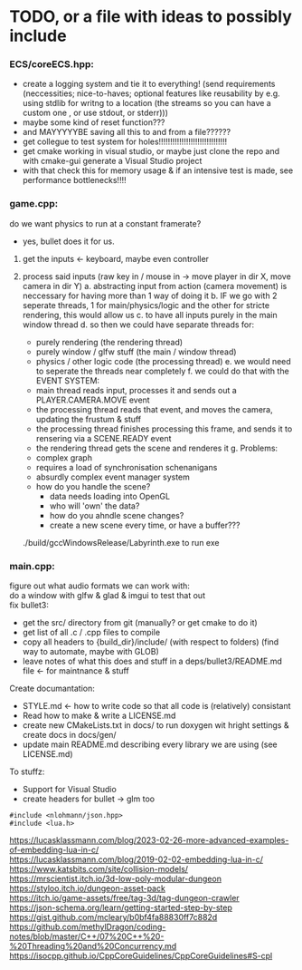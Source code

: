 # TODO, or a file with ideas to possibly include

### **ECS/coreECS.hpp**:

 - create a logging system and tie it to everything! (send requirements (neccessities; nice-to-haves; optional features 
    like reusability by e.g. using stdlib for writng to a location 
         (the streams so you can have a custom one , or use stdout, or stderr)))
 - maybe some kind of reset function???
 - and MAYYYYYBE saving all this to and from a file??????
 - get collegue to test system for holes!!!!!!!!!!!!!!!!!!!!!!!!!!!!!!
 - get cmake working in visual studio, or maybe just clone the repo and with cmake-gui generate a Visual Studio project
 - with that check this for memory usage & if an intensive test is made, see performance bottlenecks!!!!

 ### **game.cpp**:
do we want physics to run at a constant framerate?
 - yes, bullet does it for us.

 1. get the inputs <- keyboard, maybe even controller
 2. process said inputs (raw key in / mouse in -> move player in dir X, move camera in dir Y)
    a. abstracting input from action (camera movement) is neccessary for having more than 1 way of doing it
    b. IF we go with 2 seperate threads, 1 for main/physics/logic and the other for stricte rendering, this would allow us 
    c. to have all inputs purely in the main window thread
    d. so then we could have separate threads for:
       - purely rendering (the rendering thread)
       - purely window / glfw stuff (the main / window thread)
       - physics / other logic code (the processing thread)
    e. we would need to seperate the threads near completely
    f. we could do that with the EVENT SYSTEM:
       - main thread reads input, processes it and sends out a PLAYER.CAMERA.MOVE event
       - the processing thread reads that event, and moves the camera, updating the frustum & stuff
       - the processing thread finishes processing this frame, and sends it to rensering via a SCENE.READY event
       - the rendering thread gets the scene and renderes it
   g. Problems:
       - complex graph
       - requires a load of synchronisation schenanigans 
       - absurdly complex event manager system
       - how do you handle the scene?
         + data needs loading into OpenGL
         + who will 'own' the data?
         + how do you ahndle scene changes?
         + create a new scene every time, or have a buffer???  

    ./build/gccWindowsRelease/Labyrinth.exe to run exe    


### **main.cpp**:

figure out what audio formats we can work with: <br>
do a window with glfw & glad & imgui to test that out <br>
fix bullet3:
 - get the src/ directory from git (manually? or get cmake to do it)
 - get list of all .c / .cpp files to compile
 - copy all headers to {build_dir}/include/ (with respect to folders) (find way to automate, maybe with GLOB)
 - leave notes of what this does and stuff in a deps/bullet3/README.md file <- for maintnance & stuff
 
Create documantation:
 - STYLE.md <- how to write code so that all code is (relatively) consistant 
 - Read how to make & write a LICENSE.md
 - create new CMakeLists.txt in docs/ to run doxygen wit hright settings & create docs in docs/gen/
 - update main README.md describing every library we are using (see LICENSE.md)

To stuffz:
 - Support for Visual Studio
 - create headers for bullet -> glm too


 


```
#include <nlohmann/json.hpp>
#include <lua.h>
```
https://lucasklassmann.com/blog/2023-02-26-more-advanced-examples-of-embedding-lua-in-c/ <br>
https://lucasklassmann.com/blog/2019-02-02-embedding-lua-in-c/ <br>
https://www.katsbits.com/site/collision-models/ <br>
https://mrscientist.itch.io/3d-low-poly-modular-dungeon <br>
https://styloo.itch.io/dungeon-asset-pack <br>
https://itch.io/game-assets/free/tag-3d/tag-dungeon-crawler <br>
https://json-schema.org/learn/getting-started-step-by-step <br>
https://gist.github.com/mcleary/b0bf4fa88830ff7c882d <br>
https://github.com/methylDragon/coding-notes/blob/master/C++/07%20C++%20-%20Threading%20and%20Concurrency.md <br>
https://isocpp.github.io/CppCoreGuidelines/CppCoreGuidelines#S-cpl <br>